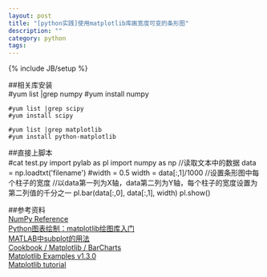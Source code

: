```yaml
---
layout: post
title: "[python实践]使用matplotlib库画宽度可变的条形图"
description: ""
category: python
tags: 
---
```

{% include JB/setup %}

##相关库安装  
	#yum list |grep numpy
	#yum install numpy

	#yum list |grep scipy
	#yum install scipy

	#yum list |grep matplotlib
	#yum install python-matplotlib

##直接上脚本  
	#cat test.py
	import pylab as pl
	import numpy as np
	//读取文本中的数据
	data = np.loadtxt('filename')
	#width = 0.5
	width = data[:,1]/1000   //设置条形图中每个柱子的宽度
	//以data第一列为X轴，data第二列为Y轴，每个柱子的宽度设置为第二列值的千分之一
	pl.bar(data[:,0], data[:,1], width)
	pl.show()


##参考资料  
[NumPy Reference](http://docs.scipy.org/doc/numpy/reference/index.html)  
[Python图表绘制：matplotlib绘图库入门](http://www.cnblogs.com/wei-li/archive/2012/05/23/2506940.html)  
[MATLAB中subplot的用法](http://blog.sina.com.cn/s/blog_5fef8a5a0100duzf.html)  
[Cookbook / Matplotlib / BarCharts](http://wiki.scipy.org/Cookbook/Matplotlib/BarCharts?highlight=%28bar%29)  
[Matplotlib Examples v1.3.0](http://matplotlib.org/1.3.0/examples/index.html)  
[Matplotlib tutorial](http://www.loria.fr/~rougier/teaching/matplotlib/)  


